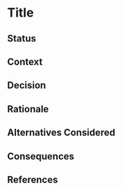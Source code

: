 # Title

## Status
<!--- proposed, accepted, superseded  -->

## Context
<!-- description of the problem and alternative solutions available (documentation) -->

## Decision 
<!-- decision taken -->

## Rationale
<!-- justification of the decision taken (the “why”) -->

## Alternatives Considered
<!-- document the alternatives considered and why they were rejected -->

## Consequences
<!-- trade-offs and impact of decision -->

## References
<!-- list of relevant references -->